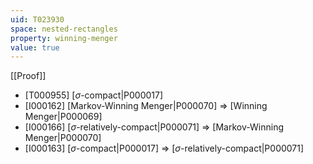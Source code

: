 ```yaml
---
uid: T023930
space: nested-rectangles
property: winning-menger
value: true
---
```

[[Proof]]

* [T000955] [$\sigma$-compact|P000017]
* [I000162] [Markov-Winning Menger|P000070] => [Winning Menger|P000069]
* [I000166] [$\sigma$-relatively-compact|P000071] => [Markov-Winning Menger|P000070]
* [I000163] [$\sigma$-compact|P000017] => [$\sigma$-relatively-compact|P000071]

